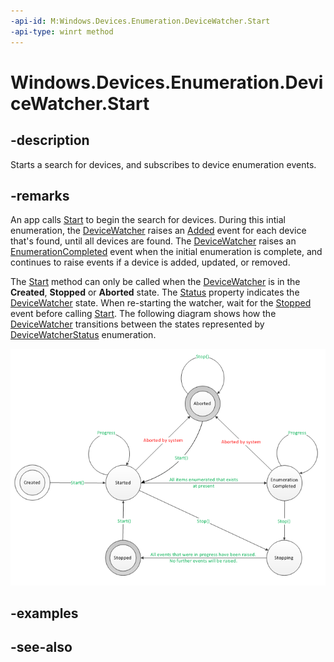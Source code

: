 ```yaml
---
-api-id: M:Windows.Devices.Enumeration.DeviceWatcher.Start
-api-type: winrt method
---
```


<!-- Method syntax
public void Start()
-->

# Windows.Devices.Enumeration.DeviceWatcher.Start

## -description
Starts a search for devices, and subscribes to device enumeration events.

## -remarks
An app calls [Start](devicewatcher_start.md) to begin the search for devices. During this intial enumeration, the [DeviceWatcher](devicewatcher.md) raises an [Added](devicewatcher_added.md) event for each device that's found, until all devices are found. The [DeviceWatcher](devicewatcher.md) raises an [EnumerationCompleted](devicewatcher_enumerationcompleted.md) event when the initial enumeration is complete, and continues to raise events if a device is added, updated, or removed.

The [Start](devicewatcher_start.md) method can only be called when the [DeviceWatcher](devicewatcher.md) is in the **Created**, **Stopped** or **Aborted** state. The [Status](devicewatcher_status.md) property indicates the [DeviceWatcher](devicewatcher.md) state. When re-starting the watcher, wait for the [Stopped](devicewatcher_stopped.md) event before calling [Start](devicewatcher_start.md). The following diagram shows how the [DeviceWatcher](devicewatcher.md) transitions between the states represented by [DeviceWatcherStatus](devicewatcherstatus.md) enumeration.

<img src="images/statediagram.png" alt="state diagram of DeviceWatcher states"/>

## -examples

## -see-also
